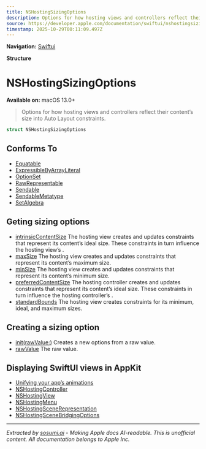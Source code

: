 ```yaml
---
title: NSHostingSizingOptions
description: Options for how hosting views and controllers reflect their content’s size into Auto Layout constraints.
source: https://developer.apple.com/documentation/swiftui/nshostingsizingoptions
timestamp: 2025-10-29T00:11:09.497Z
---
```


**Navigation:** [Swiftui](/documentation/swiftui)

**Structure**

# NSHostingSizingOptions

**Available on:** macOS 13.0+

> Options for how hosting views and controllers reflect their content’s size into Auto Layout constraints.

```swift
struct NSHostingSizingOptions
```

## Conforms To

- [Equatable](/documentation/Swift/Equatable)
- [ExpressibleByArrayLiteral](/documentation/Swift/ExpressibleByArrayLiteral)
- [OptionSet](/documentation/Swift/OptionSet)
- [RawRepresentable](/documentation/Swift/RawRepresentable)
- [Sendable](/documentation/Swift/Sendable)
- [SendableMetatype](/documentation/Swift/SendableMetatype)
- [SetAlgebra](/documentation/Swift/SetAlgebra)

## Geting sizing options

- [intrinsicContentSize](/documentation/swiftui/nshostingsizingoptions/intrinsiccontentsize) The hosting view creates and updates constraints that represent its content’s ideal size. These constraints in turn influence the hosting view’s .
- [maxSize](/documentation/swiftui/nshostingsizingoptions/maxsize) The hosting view creates and updates constraints that represent its content’s maximum size.
- [minSize](/documentation/swiftui/nshostingsizingoptions/minsize) The hosting view creates and updates constraints that represent its content’s minimum size.
- [preferredContentSize](/documentation/swiftui/nshostingsizingoptions/preferredcontentsize) The hosting controller creates and updates constraints that represent its content’s ideal size. These constraints in turn influence the hosting controller’s .
- [standardBounds](/documentation/swiftui/nshostingsizingoptions/standardbounds) The hosting view creates constraints for its minimum, ideal, and maximum sizes.

## Creating a sizing option

- [init(rawValue:)](/documentation/swiftui/nshostingsizingoptions/init(rawvalue:)) Creates a new options from a raw value.
- [rawValue](/documentation/swiftui/nshostingsizingoptions/rawvalue) The raw value.

## Displaying SwiftUI views in AppKit

- [Unifying your app’s animations](/documentation/swiftui/unifying-your-app-s-animations)
- [NSHostingController](/documentation/swiftui/nshostingcontroller)
- [NSHostingView](/documentation/swiftui/nshostingview)
- [NSHostingMenu](/documentation/swiftui/nshostingmenu)
- [NSHostingSceneRepresentation](/documentation/swiftui/nshostingscenerepresentation)
- [NSHostingSceneBridgingOptions](/documentation/swiftui/nshostingscenebridgingoptions)

---

*Extracted by [sosumi.ai](https://sosumi.ai) - Making Apple docs AI-readable.*
*This is unofficial content. All documentation belongs to Apple Inc.*
